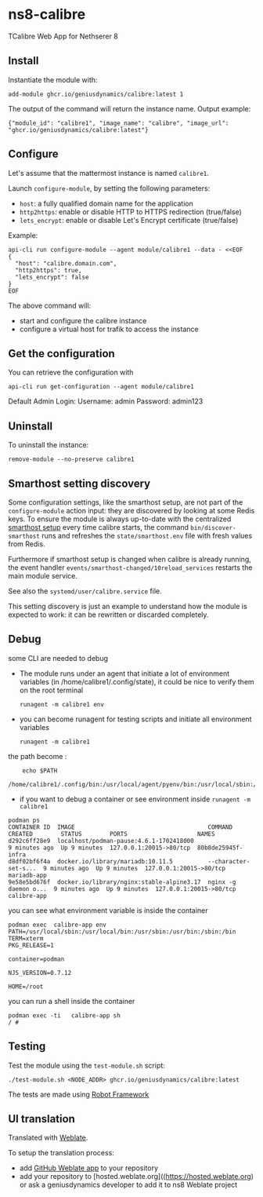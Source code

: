 # ns8-calibre

TCalibre Web App for Nethserer 8

## Install

Instantiate the module with:

    add-module ghcr.io/geniusdynamics/calibre:latest 1

The output of the command will return the instance name.
Output example:

    {"module_id": "calibre1", "image_name": "calibre", "image_url": "ghcr.io/geniusdynamics/calibre:latest"}

## Configure

Let's assume that the mattermost instance is named `calibre1`.

Launch `configure-module`, by setting the following parameters:
- `host`: a fully qualified domain name for the application
- `http2https`: enable or disable HTTP to HTTPS redirection (true/false)
- `lets_encrypt`: enable or disable Let's Encrypt certificate (true/false)


Example:

```
api-cli run configure-module --agent module/calibre1 --data - <<EOF
{
  "host": "calibre.domain.com",
  "http2https": true,
  "lets_encrypt": false
}
EOF
```

The above command will:
- start and configure the calibre instance
- configure a virtual host for trafik to access the instance

## Get the configuration
You can retrieve the configuration with

```
api-cli run get-configuration --agent module/calibre1
```

Default Admin Login:
Username: admin
Password: admin123


## Uninstall

To uninstall the instance:

    remove-module --no-preserve calibre1

## Smarthost setting discovery

Some configuration settings, like the smarthost setup, are not part of the
`configure-module` action input: they are discovered by looking at some
Redis keys.  To ensure the module is always up-to-date with the
centralized [smarthost
setup](https://nethserver.github.io/ns8-core/core/smarthost/) every time
calibre starts, the command `bin/discover-smarthost` runs and refreshes
the `state/smarthost.env` file with fresh values from Redis.

Furthermore if smarthost setup is changed when calibre is already
running, the event handler `events/smarthost-changed/10reload_services`
restarts the main module service.

See also the `systemd/user/calibre.service` file.

This setting discovery is just an example to understand how the module is
expected to work: it can be rewritten or discarded completely.

## Debug

some CLI are needed to debug

- The module runs under an agent that initiate a lot of environment variables (in /home/calibre1/.config/state), it could be nice to verify them
on the root terminal

    `runagent -m calibre1 env`

- you can become runagent for testing scripts and initiate all environment variables
  
    `runagent -m calibre1`

 the path become : 
```
    echo $PATH
    /home/calibre1/.config/bin:/usr/local/agent/pyenv/bin:/usr/local/sbin:/usr/local/bin:/usr/sbin:/usr/bin:/usr/
```

- if you want to debug a container or see environment inside
 `runagent -m calibre1`
 ```
podman ps
CONTAINER ID  IMAGE                                      COMMAND               CREATED        STATUS        PORTS                    NAMES
d292c6ff28e9  localhost/podman-pause:4.6.1-1702418000                          9 minutes ago  Up 9 minutes  127.0.0.1:20015->80/tcp  80b8de25945f-infra
d8df02bf6f4a  docker.io/library/mariadb:10.11.5          --character-set-s...  9 minutes ago  Up 9 minutes  127.0.0.1:20015->80/tcp  mariadb-app
9e58e5bd676f  docker.io/library/nginx:stable-alpine3.17  nginx -g daemon o...  9 minutes ago  Up 9 minutes  127.0.0.1:20015->80/tcp  calibre-app
```

you can see what environment variable is inside the container
```
podman exec  calibre-app env
PATH=/usr/local/sbin:/usr/local/bin:/usr/sbin:/usr/bin:/sbin:/bin
TERM=xterm
PKG_RELEASE=1

container=podman

NJS_VERSION=0.7.12

HOME=/root
```

you can run a shell inside the container

```
podman exec -ti   calibre-app sh
/ # 
```
## Testing

Test the module using the `test-module.sh` script:


    ./test-module.sh <NODE_ADDR> ghcr.io/geniusdynamics/calibre:latest

The tests are made using [Robot Framework](https://robotframework.org/)

## UI translation

Translated with [Weblate](https://hosted.weblate.org/projects/ns8/).

To setup the translation process:

- add [GitHub Weblate app](https://docs.weblate.org/en/latest/admin/continuous.html#github-setup) to your repository
- add your repository to [hosted.weblate.org]((https://hosted.weblate.org) or ask a geniusdynamics developer to add it to ns8 Weblate project
